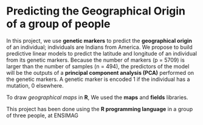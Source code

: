 # Predicting the Geographical Origin of a group of people

In this project, we use **genetic markers** to predict the **geographical origin** of an individual; individuals are Indians from America. We propose to build predictive linear models to predict the latitude and longitude of an individual from its genetic markers. Because the number of markers (p = 5709) is larger than the number of samples (n = 494), the predictors of the model will be the outputs of a **principal component analysis (PCA)** performed on the genetic markers. A genetic marker is encoded 1 if the individual has a mutation, 0 elsewhere.

To draw *geographical maps* in **R**, We used the **maps** and **fields** libraries.

This project has been done using the **R programming language** in a group of three people, at ENSIMAG
